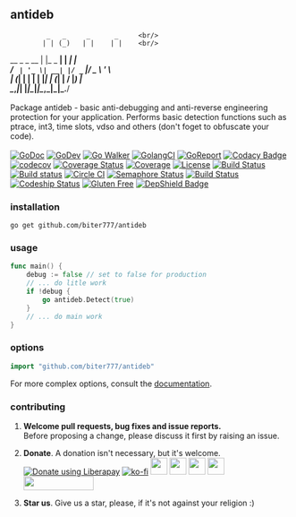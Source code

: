## antideb

             _   _     _      _     <br/>
            | | (_)   | |    | |    <br/>
  __ _ _ __ | |_ _  __| | ___| |__  <br/>
 / _` | '_ \| __| |/ _` |/ _ \ '_ \ <br/>
| (_| | | | | |_| | (_| |  __/ |_) | <br/>
 \__,_|_| |_|\__|_|\__,_|\___|_.__/ <br/>
                                    <br/>
Package antideb - basic anti-debugging and anti-reverse engineering protection for your application. Performs basic detection functions such as ptrace, int3, time slots, vdso and others (don't foget to obfuscate your code).
<br/><br/>
[![GoDoc](https://godoc.org/github.com/biter777/antideb?status.svg)](https://godoc.org/github.com/antideb/countries)
[![GoDev](https://img.shields.io/badge/godev-reference-5b77b3)](https://pkg.go.dev/github.com/biter777/antideb?tab=doc)
[![Go Walker](https://img.shields.io/badge/gowalker-reference-5b77b3)](https://gowalker.org/github.com/biter777/antideb)
[![GolangCI](https://golangci.com/badges/github.com/biter777/antideb.svg?style=flat)](https://golangci.com/r/github.com/biter777/antideb)
[![GoReport](https://goreportcard.com/badge/github.com/biter777/antideb)](https://goreportcard.com/report/github.com/biter777/antideb)
[![Codacy Badge](https://api.codacy.com/project/badge/Grade/08eb1d2ff62e465091b3a288ae078a96)](https://www.codacy.com/manual/biter777/antideb?utm_source=github.com&amp;utm_medium=referral&amp;utm_content=biter777/antideb&amp;utm_campaign=Badge_Grade)
[![codecov](https://codecov.io/gh/biter777/antideb/branch/master/graph/badge.svg)](https://codecov.io/gh/biter777/antideb)
[![Coverage Status](https://coveralls.io/repos/github/biter777/antideb/badge.svg?branch=master)](https://coveralls.io/github/biter777/antideb?branch=master)
[![Coverage](https://img.shields.io/badge/coverage-gocover.io-brightgreen)](https://gocover.io/github.com/biter777/antideb)
[![License](https://img.shields.io/badge/License-BSD%202--Clause-brightgreen.svg)](https://opensource.org/licenses/BSD-2-Clause)
[![Build Status](https://travis-ci.org/biter777/antideb.svg?branch=master)](https://travis-ci.org/biter777/antideb)
[![Build status](https://ci.appveyor.com/api/projects/status/t9lpor9o8tpacpmr/branch/master?svg=true)](https://ci.appveyor.com/project/biter777/antideb/branch/master)
[![Circle CI](https://circleci.com/gh/biter777/antideb/tree/master.svg?style=shield)](https://circleci.com/gh/biter777/antideb/tree/master)
[![Semaphore Status](https://biter777.semaphoreci.com/badges/antideb.svg?style=shields)](https://biter777.semaphoreci.com/projects/antideb)
[![Build Status](https://github.com/go-vgo/robotgo/workflows/Go/badge.svg)](https://github.com/go-vgo/robotgo/commits/master)
[![Codeship Status](https://codeship.com/projects/00db4400-1803-0138-1132-7ab932dd1523/status?branch=master)](https://app.codeship.com/projects/381056) 
[![Gluten Free](https://img.shields.io/badge/gluten-free-brightgreen)](https://www.scsglobalservices.com/services/gluten-free-certification)
[![DepShield Badge](https://depshield.sonatype.org/badges/biter777/antideb/depshield.svg)](https://depshield.github.io)
<br/>

### installation

    go get github.com/biter777/antideb

### usage

```go
func main() {
	debug := false // set to false for production
	// ... do litle work
	if !debug {
		go antideb.Detect(true)
	}
	// ... do main work
}
```

### options

```go
import "github.com/biter777/antideb"
```

For more complex options, consult the [documentation](http://godoc.org/github.com/biter777/antideb).

### contributing

1) <b>Welcome pull requests, bug fixes and issue reports.</b><br/>
Before proposing a change, please discuss it first by raising an issue.<br/>

2) <b>Donate</b>. A donation isn't necessary, but it's welcome.<br/>
<noscript><a href="https://liberapay.com/biter777/donate"><img alt="Donate using Liberapay" src="https://liberapay.com/assets/widgets/donate.svg"></a></noscript> 
[![ko-fi](https://www.ko-fi.com/img/githubbutton_sm.svg)](https://ko-fi.com/I2I61D1XZ) <a href="https://pay.cloudtips.ru/p/94fc4268" target="_blank"><img height="30" src="https://usa.visa.com/dam/VCOM/regional/lac/ENG/Default/Partner%20With%20Us/Payment%20Technology/visapos/full-color-800x450.jpg"></a> <a href="https://pay.cloudtips.ru/p/94fc4268" target="_blank"><img height="30" src="https://brand.mastercard.com/content/dam/mccom/brandcenter/thumbnails/mastercard_debit_sym_decal_web_105px.png"></a> <a href="https://pay.cloudtips.ru/p/94fc4268" target="_blank"><img height="30" src="https://developer.apple.com/assets/elements/icons/apple-pay/apple-pay.svg"></a> <a href="https://pay.cloudtips.ru/p/94fc4268" target="_blank"><img height="30" src="https://developers.google.com/pay/api/images/brand-guidelines/google-pay-mark.png"></a> <a href="https://money.yandex.ru/to/4100164702007" target="_blank"><img width="125" height="25" src="https://yastatic.net/q/logoaas/v1/Yandex%20Money.svg"></a><br/>

3) <b>Star us</b>. Give us a star, please, if it's not against your religion :)
